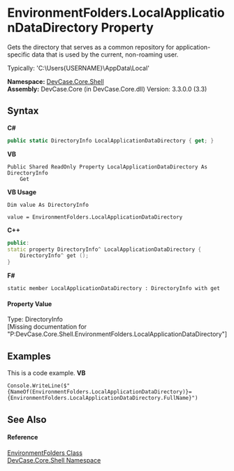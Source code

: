 # EnvironmentFolders.LocalApplicationDataDirectory Property 
 

Gets the directory that serves as a common repository for application-specific data that is used by the current, non-roaming user. 

 Typically: 'C:\Users\{USERNAME}\AppData\Local'

**Namespace:**&nbsp;<a href="N_DevCase_Core_Shell">DevCase.Core.Shell</a><br />**Assembly:**&nbsp;DevCase.Core (in DevCase.Core.dll) Version: 3.3.0.0 (3.3)

## Syntax

**C#**<br />
``` C#
public static DirectoryInfo LocalApplicationDataDirectory { get; }
```

**VB**<br />
``` VB
Public Shared ReadOnly Property LocalApplicationDataDirectory As DirectoryInfo
	Get
```

**VB Usage**<br />
``` VB Usage
Dim value As DirectoryInfo

value = EnvironmentFolders.LocalApplicationDataDirectory

```

**C++**<br />
``` C++
public:
static property DirectoryInfo^ LocalApplicationDataDirectory {
	DirectoryInfo^ get ();
}
```

**F#**<br />
``` F#
static member LocalApplicationDataDirectory : DirectoryInfo with get

```


#### Property Value
Type: DirectoryInfo<br />\[Missing <value> documentation for "P:DevCase.Core.Shell.EnvironmentFolders.LocalApplicationDataDirectory"\]

## Examples
This is a code example. 
**VB**<br />
``` VB
Console.WriteLine($"{NameOf(EnvironmentFolders.LocalApplicationDataDirectory)}={EnvironmentFolders.LocalApplicationDataDirectory.FullName}")
```


## See Also


#### Reference
<a href="T_DevCase_Core_Shell_EnvironmentFolders">EnvironmentFolders Class</a><br /><a href="N_DevCase_Core_Shell">DevCase.Core.Shell Namespace</a><br />